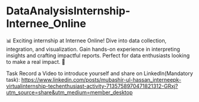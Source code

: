 # DataAnalysisInternship-Internee_Online
📊 Exciting internship at Internee Online! Dive into data collection, integration, and visualization. Gain hands-on experience in interpreting insights and crafting impactful reports. Perfect for data enthusiasts looking to make a real impact. 🚀

Task Record a Video to introduce yourself and share on LinkedIn(Mandatory task):
https://www.linkedin.com/posts/mubashir-ul-hassan_interneepk-virtualinternship-techenthusiast-activity-7135758970471821312-GRxj?utm_source=share&utm_medium=member_desktop
